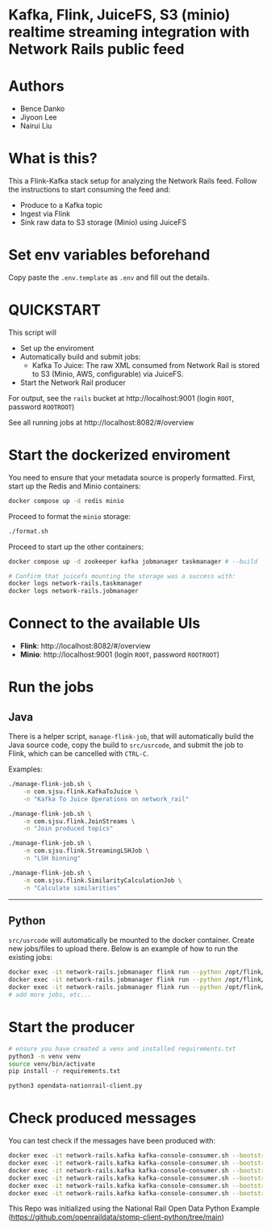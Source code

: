Kafka, Flink, JuiceFS, S3 (minio) realtime streaming integration with Network Rails public feed
=====================================

Authors
=====================================

- Bence Danko
- Jiyoon Lee
- Nairui Liu

What is this?
=====================================

This a Flink-Kafka stack setup for analyzing the Network Rails feed. Follow the instructions to start consuming the feed and:

- Produce to a Kafka topic
- Ingest via Flink
- Sink raw data to S3 storage (Minio) using JuiceFS

Set env variables beforehand
=====================================

Copy paste the `.env.template` as `.env` and fill out the details.


QUICKSTART
====================================

This script will
- Set up the enviroment
- Automatically build and submit jobs:
  - Kafka To Juice: The raw XML consumed from Network Rail is stored to S3 (Minio, AWS, configurable) via JuiceFS.
- Start the Network Rail producer


For output, see the `rails` bucket at http://localhost:9001 (login `ROOT`, password `ROOTROOT`)

See all running jobs at http://localhost:8082/#/overview


Start the dockerized enviroment
=====================================

You need to ensure that your metadata source is properly formatted. First, start up the Redis and Minio containers:

```bash
docker compose up -d redis minio
```

Proceed to format the `minio` storage:

```bash
./format.sh
```

Proceed to start up the other containers:

```bash
docker compose up -d zookeeper kafka jobmanager taskmanager # --build

# Confirm that juicefs mounting the storage was a success with:
docker logs network-rails.taskmanager
docker logs network-rails.jobmanager
```

Connect to the available UIs
===================================

- **Flink**: http://localhost:8082/#/overview
- **Minio**: http://localhost:9001 (login `ROOT`, password `ROOTROOT`)

Run the jobs
======================================

## Java

There is a helper script, `manage-flink-job`, that will automatically build the Java source code, copy the build to `src/usrcode`, and submit the job to Flink, which can be cancelled with `CTRL-C`. 

Examples:

```bash
./manage-flink-job.sh \
    -m com.sjsu.flink.KafkaToJuice \
    -n "Kafka To Juice Operations on network_rail"

./manage-flink-job.sh \
    -m com.sjsu.flink.JoinStreams \
    -n "Join produced topics"

./manage-flink-job.sh \
    -m com.sjsu.flink.StreamingLSHJob \
    -n "LSH binning"

./manage-flink-job.sh \
    -m com.sjsu.flink.SimilarityCalculationJob \
    -n "Calculate similarities"
```

---

## Python

`src/usrcode` will automatically be mounted to the docker container. Create new jobs/files to upload there. Below is an example of how to run the existing jobs:

```bash
docker exec -it network-rails.jobmanager flink run --python /opt/flink/usrcode/job.py --parallelism 1
docker exec -it network-rails.jobmanager flink run --python /opt/flink/usrcode/job2.py --parallelism 1
docker exec -it network-rails.jobmanager flink run --python /opt/flink/usrcode/kafka_to_juicefs.py --parallelism 1
# add more jobs, etc...
```

Start the producer
======================================

```bash
# ensure you have created a venv and installed requirements.txt
python3 -m venv venv
source venv/bin/activate
pip install -r requirements.txt

python3 opendata-nationrail-client.py
```

Check produced messages
=====================================

You can test check if the messages have been produced with:

```bash
docker exec -it network-rails.kafka kafka-console-consumer.sh --bootstrap-server network-rails.kafka:9093 --topic rail_network --from-beginning
docker exec -it network-rails.kafka kafka-console-consumer.sh --bootstrap-server network-rails.kafka:9093 --topic rtti-schedule --from-beginning
docker exec -it network-rails.kafka kafka-console-consumer.sh --bootstrap-server network-rails.kafka:9093 --topic rtti-ts --from-beginning
docker exec -it network-rails.kafka kafka-console-consumer.sh --bootstrap-server network-rails.kafka:9093 --topic rtti-joined --from-beginning
docker exec -it network-rails.kafka kafka-console-consumer.sh --bootstrap-server network-rails.kafka:9093 --topic rtti-lsh-signature --from-beginning
docker exec -it network-rails.kafka kafka-console-consumer.sh --bootstrap-server network-rails.kafka:9093 --topic rtti-lsh-similarity --from-beginning

```

This Repo was initialized using the National Rail Open Data Python Example (https://github.com/openraildata/stomp-client-python/tree/main)